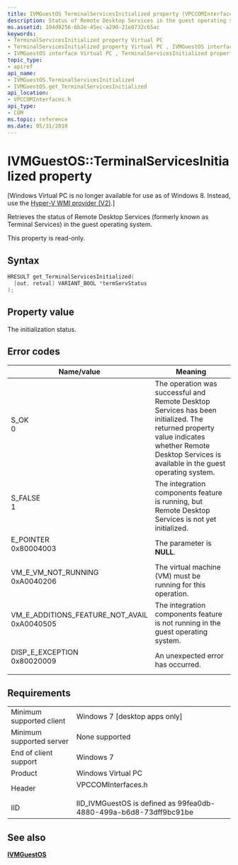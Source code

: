```yaml
---
title: IVMGuestOS TerminalServicesInitialized property (VPCCOMInterfaces.h)
description: Status of Remote Desktop Services in the guest operating system.
ms.assetid: 104d9256-6b2e-45ec-a290-21e0732c65ac
keywords:
- TerminalServicesInitialized property Virtual PC
- TerminalServicesInitialized property Virtual PC , IVMGuestOS interface
- IVMGuestOS interface Virtual PC , TerminalServicesInitialized property
topic_type:
- apiref
api_name:
- IVMGuestOS.TerminalServicesInitialized
- IVMGuestOS.get_TerminalServicesInitialized
api_location:
- VPCCOMInterfaces.h
api_type:
- COM
ms.topic: reference
ms.date: 05/31/2018
---
```


# IVMGuestOS::TerminalServicesInitialized property

\[Windows Virtual PC is no longer available for use as of Windows 8. Instead, use the [Hyper-V WMI provider (V2)](/windows/desktop/HyperV_v2/windows-virtualization-portal).\]

Retrieves the status of Remote Desktop Services (formerly known as Terminal Services) in the guest operating system.

This property is read-only.

## Syntax


```C++
HRESULT get_TerminalServicesInitialized(
  [out, retval] VARIANT_BOOL *termServStatus
);
```



## Property value

The initialization status.

## Error codes



| Name/value                                                                                                                                                                       | Meaning                                                                                                                                                                                                     |
|----------------------------------------------------------------------------------------------------------------------------------------------------------------------------------|-------------------------------------------------------------------------------------------------------------------------------------------------------------------------------------------------------------|
| <dl> <dt>S\_OK</dt> <dt>0</dt> </dl>                                          | The operation was successful and Remote Desktop Services has been initialized. The returned property value indicates whether Remote Desktop Services is available in the guest operating system.<br/> |
| <dl> <dt>S\_FALSE</dt> <dt>1</dt> </dl>                                       | The integration components feature is running, but Remote Desktop Services is not yet initialized.<br/>                                                                                               |
| <dl> <dt>E\_POINTER</dt> <dt>0x80004003</dt> </dl>                            | The parameter is **NULL**.<br/>                                                                                                                                                                       |
| <dl> <dt>VM\_E\_VM\_NOT\_RUNNING</dt> <dt>0xA0040206</dt> </dl>               | The virtual machine (VM) must be running for this operation.<br/>                                                                                                                                     |
| <dl> <dt>VM\_E\_ADDITIONS\_FEATURE\_NOT\_AVAIL</dt> <dt>0xA0040505</dt> </dl> | The integration components feature is not running in the guest operating system.<br/>                                                                                                                 |
| <dl> <dt>DISP\_E\_EXCEPTION</dt> <dt>0x80020009</dt> </dl>                    | An unexpected error has occurred.<br/>                                                                                                                                                                |



## Requirements



|                                     |                                                                                               |
|-------------------------------------|-----------------------------------------------------------------------------------------------|
| Minimum supported client<br/> | Windows 7 \[desktop apps only\]<br/>                                                    |
| Minimum supported server<br/> | None supported<br/>                                                                     |
| End of client support<br/>    | Windows 7<br/>                                                                          |
| Product<br/>                  | Windows Virtual PC<br/>                                                                 |
| Header<br/>                   | <dl> <dt>VPCCOMInterfaces.h</dt> </dl> |
| IID<br/>                      | IID\_IVMGuestOS is defined as 99fea0db-4880-499a-b6d8-73dff9bc91be<br/>                 |



## See also

<dl> <dt>

[**IVMGuestOS**](ivmguestos.md)
</dt> </dl>

 


